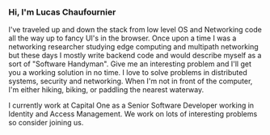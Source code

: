 ### Hi, I'm Lucas Chaufournier

I've traveled up and down the stack from low level OS and Networking code all the way up to fancy UI's in the browser. Once upon a time I was a networking researcher studying edge computing and multipath networking but these days I mostly write backend code and would describe myself as a sort of "Software Handyman". Give me an interesting problem and I'll get you a working solution in no time. I love to solve problems in distributed systems, security and networking. When I'm not in front of the computer, I'm either hiking, biking, or paddling the nearest waterway. 

I currently work at Capital One as a Senior Software Developer working in Identity and Access Management. We work on lots of interesting problems so consider joining us. 

<!--
**thelimeburner/thelimeburner** is a ✨ _special_ ✨ repository because its `README.md` (this file) appears on your GitHub profile.

Here are some ideas to get you started:

- 🔭 I’m currently working on ...
- 🌱 I’m currently learning ...
- 👯 I’m looking to collaborate on ...
- 🤔 I’m looking for help with ...
- 💬 Ask me about ...
- 📫 How to reach me: ...
- 😄 Pronouns: ...
- ⚡ Fun fact: ...
-->
